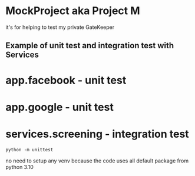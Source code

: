 # MockProject aka Project M
it's for helping to test my private GateKeeper

## Example of unit test and integration test with Services
# app.facebook - unit test
# app.google - unit test
# services.screening - integration test



```
python -m unittest
```

no need to setup any venv because the code uses all default package from python 3.10